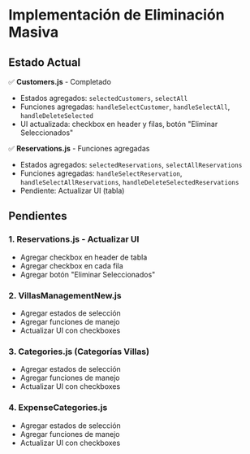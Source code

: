 # Implementación de Eliminación Masiva

## Estado Actual

✅ **Customers.js** - Completado
- Estados agregados: `selectedCustomers`, `selectAll`
- Funciones agregadas: `handleSelectCustomer`, `handleSelectAll`, `handleDeleteSelected`
- UI actualizada: checkbox en header y filas, botón "Eliminar Seleccionados"

✅ **Reservations.js** - Funciones agregadas
- Estados agregados: `selectedReservations`, `selectAllReservations`
- Funciones agregadas: `handleSelectReservation`, `handleSelectAllReservations`, `handleDeleteSelectedReservations`
- Pendiente: Actualizar UI (tabla)

## Pendientes

### 1. Reservations.js - Actualizar UI
- Agregar checkbox en header de tabla
- Agregar checkbox en cada fila
- Agregar botón "Eliminar Seleccionados"

### 2. VillasManagementNew.js
- Agregar estados de selección
- Agregar funciones de manejo
- Actualizar UI con checkboxes

### 3. Categories.js (Categorías Villas)
- Agregar estados de selección
- Agregar funciones de manejo
- Actualizar UI con checkboxes

### 4. ExpenseCategories.js
- Agregar estados de selección
- Agregar funciones de manejo
- Actualizar UI con checkboxes

